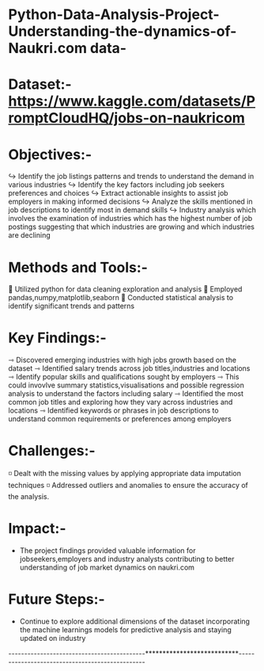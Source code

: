 # Python-Data-Analysis-Project-Understanding-the-dynamics-of-Naukri.com data-

# Dataset:- https://www.kaggle.com/datasets/PromptCloudHQ/jobs-on-naukricom

# Objectives:-

↪ Identify the job listings patterns and trends to understand the demand in various industries
↪ Identify the key factors including job seekers preferences and choices
↪ Extract actionable insights to assist job employers in making informed decisions
↪ Analyze the skills mentioned in job descriptions to identify most in demand skills
↪ Industry analysis which involves the examination of industries which has the highest number of job postings 
  suggesting that which industries are growing and which industries are declining

# Methods and Tools:-

🔷 Utilized python for data cleaning exploration and analysis
🔷 Employed pandas,numpy,matplotlib,seaborn 
🔷 Conducted statistical analysis to identify significant trends and patterns

# Key Findings:-

⇾ Discovered emerging industries with high jobs growth based on the dataset
⇾ Identified salary trends across job titles,industries and locations
⇾ Identify popular skills and qualifications sought by employers
⇾ This could invovlve summary statistics,visualisations and possible regression analysis to understand the factors 
   including salary
⇾ Identified the most common job titles and exploring how they vary across industries and locations
⇾ Identified keywords or phrases in job descriptions to understand common requirements or preferences among employers 

# Challenges:-
◽ Dealt with the missing values by applying appropriate data imputation techniques
◽ Addressed outliers and anomalies to ensure the accuracy of the analysis.

# Impact:-
* The project findings provided valuable information for jobseekers,employers and industry analysts contributing to better understanding of job market dynamics on naukri.com

# Future Steps:-
* Continue to explore additional dimensions of the dataset incorporating the machine learnings models
  for predictive analysis and staying updated on industry

-------------------------------------------***************************------------------------------------------------
  
  





















